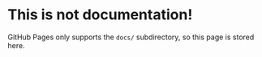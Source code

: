 # This is not documentation!

GitHub Pages only supports the `docs/` subdirectory, so this page is stored here.
